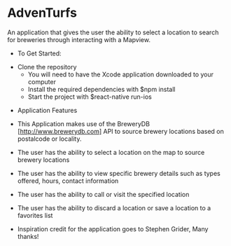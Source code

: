 # AdvenTurfs
An application that gives the user the ability to select a location to search for breweries through interacting with a Mapview.

* To Get Started:
- Clone the repository
  - You will need to have the Xcode application downloaded to your computer
  - Install the required dependencies with $npm install
  - Start the project with $react-native run-ios

* Application Features
-  This Application makes use of the BreweryDB [http://www.brewerydb.com] API to source brewery locations based on postalcode or locality.
- The user has the ability to select a location on the map to source brewery locations
- The user has the ability to view specific brewery details such as types offered, hours, contact information
- The user has the ability to call or visit the specified location
- The user has the ability to discard a location or save a location to a favorites list


- Inspiration credit for the application goes to Stephen Grider, Many thanks!
